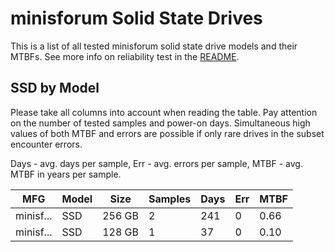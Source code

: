 minisforum Solid State Drives
=============================

This is a list of all tested minisforum solid state drive models and their MTBFs. See
more info on reliability test in the [README](https://github.com/linuxhw/SMART).

SSD by Model
------------

Please take all columns into account when reading the table. Pay attention on the
number of tested samples and power-on days. Simultaneous high values of both MTBF
and errors are possible if only rare drives in the subset encounter errors.

Days - avg. days per sample,
Err  - avg. errors per sample,
MTBF - avg. MTBF in years per sample.

| MFG       | Model              | Size   | Samples | Days  | Err   | MTBF |
|-----------|--------------------|--------|---------|-------|-------|------|
| minisf... | SSD                | 256 GB | 2       | 241   | 0     | 0.66   |
| minisf... | SSD                | 128 GB | 1       | 37    | 0     | 0.10   |
